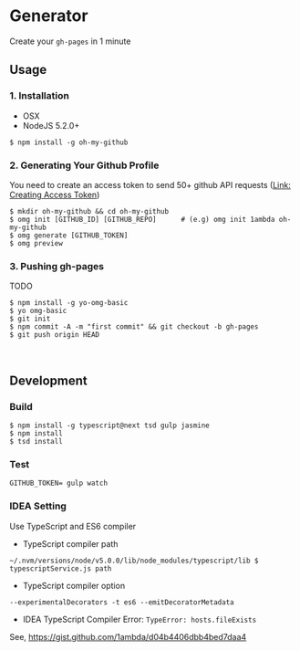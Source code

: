 # Generator 

Create your `gh-pages` in 1 minute

## Usage

### 1. Installation

- OSX
- NodeJS 5.2.0+

```
$ npm install -g oh-my-github
```

### 2. Generating Your Github Profile

You need to create an access token to send 50+ github API requests ([Link: Creating Access Token](https://github.com/settings/tokens/new))

```
$ mkdir oh-my-github && cd oh-my-github
$ omg init [GITHUB_ID] [GITHUB_REPO]      # (e.g) omg init 1ambda oh-my-github 
$ omg generate [GITHUB_TOKEN]
$ omg preview
```

### 3. Pushing gh-pages

TODO

```
$ npm install -g yo-omg-basic
$ yo omg-basic
$ git init
$ npm commit -A -m "first commit" && git checkout -b gh-pages
$ git push origin HEAD
```

<br />

## Development

### Build 

```
$ npm install -g typescript@next tsd gulp jasmine
$ npm install
$ tsd install
```

### Test

```
GITHUB_TOKEN= gulp watch
```

### IDEA Setting

Use TypeScript and ES6 compiler

- TypeScript compiler path

```
~/.nvm/versions/node/v5.0.0/lib/node_modules/typescript/lib $ typescriptService.js path
```

- TypeScript compiler option

```
--experimentalDecorators -t es6 --emitDecoratorMetadata
```

- IDEA TypeScript Compiler Error: `TypeError: hosts.fileExists` 

See, https://gist.github.com/1ambda/d04b4406dbb4bed7daa4



